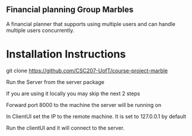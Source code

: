 ## Financial planning Group Marbles

A financial planner that supports using multiple users and can handle multiple users concurrently.

# Installation Instructions

  git clone https://github.com/CSC207-UofT/course-project-marble
 
Run the Server from the server package

If you are using it locally you may skip the next 2 steps

Forward port 8000 to the machine the server will be running on

In ClientUI set the IP to the remote machine. It is set to 127.0.0.1 by default

Run the clientUI and it will connect to the server.
